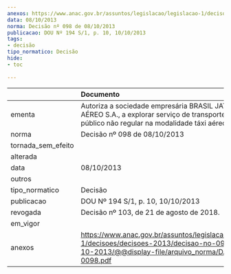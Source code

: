```yaml
---
anexos: https://www.anac.gov.br/assuntos/legislacao/legislacao-1/decisoes/decisoes-2013/decisao-no-098-de-08-10-2013/@@display-file/arquivo_norma/DA2013-0098.pdf
data: 08/10/2013
norma: Decisão nº 098 de 08/10/2013
publicacao: DOU Nº 194 S/1, p. 10, 10/10/2013
tags:
- decisão
tipo_normatico: Decisão
hide: 
- toc 
 
---
```


|                    | Documento                                                                                                                                                 |
|:-------------------|:----------------------------------------------------------------------------------------------------------------------------------------------------------|
| ementa             | Autoriza a sociedade empresária BRASIL JATO TÁXI AÉREO S.A., a explorar serviço de transporte aéreo público não regular na modalidade táxi aéreo.         |
| norma              | Decisão nº 098 de 08/10/2013                                                                                                                              |
| tornada_sem_efeito |                                                                                                                                                           |
| alterada           |                                                                                                                                                           |
| data               | 08/10/2013                                                                                                                                                |
| outros             |                                                                                                                                                           |
| tipo_normatico     | Decisão                                                                                                                                                   |
| publicacao         | DOU Nº 194 S/1, p. 10, 10/10/2013                                                                                                                         |
| revogada           | Decisão nº 103, de 21 de agosto de 2018.                                                                                                                  |
| em_vigor           |                                                                                                                                                           |
| anexos             | https://www.anac.gov.br/assuntos/legislacao/legislacao-1/decisoes/decisoes-2013/decisao-no-098-de-08-10-2013/@@display-file/arquivo_norma/DA2013-0098.pdf |